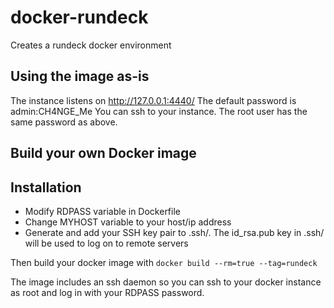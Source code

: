 docker-rundeck
==============

Creates a rundeck docker environment

Using the image as-is
---------------------
The instance listens on http://127.0.0.1:4440/
The default password is admin:CH4NGE_Me
You can ssh to your instance. The root user has the same password as above.

Build your own Docker image
---------------------------

Installation
------------
* Modify RDPASS variable in Dockerfile
* Change MYHOST variable to your host/ip address
* Generate and add your SSH key pair to .ssh/. The id_rsa.pub key in .ssh/ will be used to log on to remote servers

Then build your docker image with `docker build --rm=true --tag=rundeck`

The image includes an ssh daemon so you can ssh to your docker instance as root and log in with your RDPASS password.
